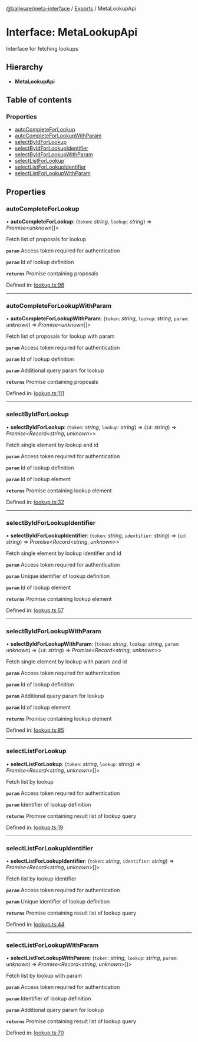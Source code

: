[@ballware/meta-interface](../README.md) / [Exports](../modules.md) / MetaLookupApi

# Interface: MetaLookupApi

Interface for fetching lookups

## Hierarchy

* **MetaLookupApi**

## Table of contents

### Properties

- [autoCompleteForLookup](metalookupapi.md#autocompleteforlookup)
- [autoCompleteForLookupWithParam](metalookupapi.md#autocompleteforlookupwithparam)
- [selectByIdForLookup](metalookupapi.md#selectbyidforlookup)
- [selectByIdForLookupIdentifier](metalookupapi.md#selectbyidforlookupidentifier)
- [selectByIdForLookupWithParam](metalookupapi.md#selectbyidforlookupwithparam)
- [selectListForLookup](metalookupapi.md#selectlistforlookup)
- [selectListForLookupIdentifier](metalookupapi.md#selectlistforlookupidentifier)
- [selectListForLookupWithParam](metalookupapi.md#selectlistforlookupwithparam)

## Properties

### autoCompleteForLookup

• **autoCompleteForLookup**: (`token`: *string*, `lookup`: *string*) => *Promise*<*unknown*[]\>

Fetch list of proposals for lookup

**`param`** Access token required for authentication

**`param`** Id of lookup definition

**`returns`** Promise containing proposals

Defined in: [lookup.ts:98](https://github.com/frankball/ballware-meta-interface/blob/08dd5e4/src/lookup.ts#L98)

___

### autoCompleteForLookupWithParam

• **autoCompleteForLookupWithParam**: (`token`: *string*, `lookup`: *string*, `param`: *unknown*) => *Promise*<*unknown*[]\>

Fetch list of proposals for lookup with param

**`param`** Access token required for authentication

**`param`** Id of lookup definition

**`param`** Additional query param for lookup

**`returns`** Promise containing proposals

Defined in: [lookup.ts:111](https://github.com/frankball/ballware-meta-interface/blob/08dd5e4/src/lookup.ts#L111)

___

### selectByIdForLookup

• **selectByIdForLookup**: (`token`: *string*, `lookup`: *string*) => (`id`: *string*) => *Promise*<*Record*<*string*, *unknown*\>\>

Fetch single element by lookup and id

**`param`** Access token required for authentication

**`param`** Id of lookup definition

**`param`** Id of lookup element

**`returns`** Promise containing lookup element

Defined in: [lookup.ts:32](https://github.com/frankball/ballware-meta-interface/blob/08dd5e4/src/lookup.ts#L32)

___

### selectByIdForLookupIdentifier

• **selectByIdForLookupIdentifier**: (`token`: *string*, `identifier`: *string*) => (`id`: *string*) => *Promise*<*Record*<*string*, *unknown*\>\>

Fetch single element by lookup identifier and id

**`param`** Access token required for authentication

**`param`** Unique identifier of lookup definition

**`param`** Id of lookup element

**`returns`** Promise containing lookup element

Defined in: [lookup.ts:57](https://github.com/frankball/ballware-meta-interface/blob/08dd5e4/src/lookup.ts#L57)

___

### selectByIdForLookupWithParam

• **selectByIdForLookupWithParam**: (`token`: *string*, `lookup`: *string*, `param`: *unknown*) => (`id`: *string*) => *Promise*<*Record*<*string*, *unknown*\>\>

Fetch single element by lookup with param and id

**`param`** Access token required for authentication

**`param`** Id of lookup definition

**`param`** Additional query param for lookup

**`param`** Id of lookup element

**`returns`** Promise containing lookup element

Defined in: [lookup.ts:85](https://github.com/frankball/ballware-meta-interface/blob/08dd5e4/src/lookup.ts#L85)

___

### selectListForLookup

• **selectListForLookup**: (`token`: *string*, `lookup`: *string*) => *Promise*<*Record*<*string*, *unknown*\>[]\>

Fetch list by lookup

**`param`** Access token required for authentication

**`param`** Identifier of lookup definition

**`returns`** Promise containing result list of lookup query

Defined in: [lookup.ts:19](https://github.com/frankball/ballware-meta-interface/blob/08dd5e4/src/lookup.ts#L19)

___

### selectListForLookupIdentifier

• **selectListForLookupIdentifier**: (`token`: *string*, `identifier`: *string*) => *Promise*<*Record*<*string*, *unknown*\>[]\>

Fetch list by lookup identifier

**`param`** Access token required for authentication

**`param`** Unique identifier of lookup definition

**`returns`** Promise containing result list of lookup query

Defined in: [lookup.ts:44](https://github.com/frankball/ballware-meta-interface/blob/08dd5e4/src/lookup.ts#L44)

___

### selectListForLookupWithParam

• **selectListForLookupWithParam**: (`token`: *string*, `lookup`: *string*, `param`: *unknown*) => *Promise*<*Record*<*string*, *unknown*\>[]\>

Fetch list by lookup with param

**`param`** Access token required for authentication

**`param`** Identifier of lookup definition

**`param`** Additional query param for lookup

**`returns`** Promise containing result list of lookup query

Defined in: [lookup.ts:70](https://github.com/frankball/ballware-meta-interface/blob/08dd5e4/src/lookup.ts#L70)
